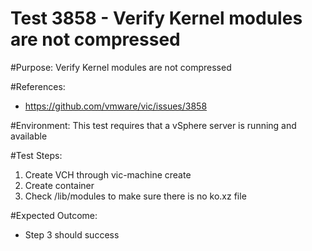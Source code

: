 Test 3858 - Verify Kernel modules are not compressed
=======

#Purpose:
Verify Kernel modules are not compressed

#References:
* https://github.com/vmware/vic/issues/3858

#Environment:
This test requires that a vSphere server is running and available

#Test Steps:
1. Create VCH through vic-machine create
2. Create container
3. Check /lib/modules to make sure there is no ko.xz file

#Expected Outcome:
* Step 3 should success
